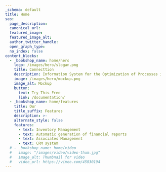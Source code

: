 ```yaml
---
_schema: default
title: Home
seo:
  page_description:
  canonical_url:
  featured_image:
  featured_image_alt:
  author_twitter_handle:
  open_graph_type:
  no_index: false
content_blocks:
  - _bookshop_name: home/hero
    logo: /images/hero/slogan.png
    title: Connecttion
    description: Information System for the Optimization of Processes in Associations
    image: /images/hero/mockup.png
    image_alt: Mockup
    button:
      text: Try This Free
      link: /documentation/
  - _bookshop_name: home/features
    title: Our
    title_suffix: Features
    description: >-
    alternate_style: false
    features:
      - text: Inventory Management
      - text: Automatic generation of financial reports
      - text: Associates Management
      - text: CRM system
  # - _bookshop_name: home/video
  #   image: "/images/video/video-thum.jpg"
  #   image_alt: Thumbnail for video
  #   video_url: https://vimeo.com/45830194
---
```

